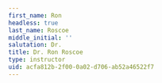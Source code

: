 ```yaml
---
first_name: Ron
headless: true
last_name: Roscoe
middle_initial: ''
salutation: Dr.
title: Dr. Ron Roscoe
type: instructor
uid: acfa812b-2f00-0a02-d706-ab52a46522f7
---
```

